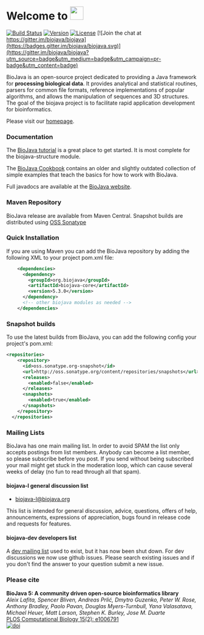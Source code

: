 # Welcome to <img src="logo-full.png" height="35"/>

[![Build Status](https://travis-ci.org/biojava/biojava.svg?branch=master)](https://travis-ci.org/biojava/biojava) [![Version](http://img.shields.io/badge/version-5.3.0-blue.svg?style=flat)](https://github.com/biojava/biojava/releases/tag/biojava-5.3.0) [![License](http://img.shields.io/badge/license-LGPL_2.1-blue.svg?style=flat)](https://github.com/biojava/biojava/blob/master/LICENSE) [![Join the chat at https://gitter.im/biojava/biojava](https://badges.gitter.im/biojava/biojava.svg)](https://gitter.im/biojava/biojava?utm_source=badge&utm_medium=badge&utm_campaign=pr-badge&utm_content=badge)


BioJava is an open-source project dedicated to providing a Java framework for **processing biological data**. It provides analytical and statistical routines, parsers for common file formats, reference implementations of popular algorithms, and allows the manipulation of sequences and 3D structures. The goal of the biojava project is to facilitate rapid application development for bioinformatics.

Please visit our [homepage](http://biojava.org/).

### Documentation

The [BioJava tutorial](https://github.com/biojava/biojava-tutorial) is a great place to get started. It is most complete for the biojava-structure module. 

The [BioJava Cookbook](http://biojava.org/wiki/BioJava:CookBook4.0/) contains an older and slightly outdated collection of simple examples that teach the basics for how to work with BioJava.

Full javadocs are available at the [BioJava website](http://biojava.org/docs/api).

### Maven Repository

BioJava release are available from Maven Central. Snapshot builds are distributed using [OSS Sonatype](https://oss.sonatype.org/content/repositories/snapshots/org/biojava)

### Quick Installation

If you are using Maven you can add the BioJava repository by adding the following XML to your project pom.xml file:

```xml
    <dependencies>
      <dependency>
        <groupId>org.biojava</groupId>
        <artifactId>biojava-core</artifactId>
        <version>5.3.0</version>
      </dependency>
      <!-- other biojava modules as needed -->
    </dependencies>
```

### Snapshot builds

To use the latest builds from BioJava, you can add the following config your project's pom.xml:

```xml
<repositories>
    <repository>
      <id>oss.sonatype.org-snapshot</id>
      <url>http://oss.sonatype.org/content/repositories/snapshots</url>
      <releases>
        <enabled>false</enabled>
      </releases>
      <snapshots>
        <enabled>true</enabled>
      </snapshots>
    </repository>
  </repositories>
  ```

### Mailing Lists

BioJava has one main mailing list. In order to avoid SPAM the list only accepts postings from list members. Anybody can become a list member, so please subscribe before you post. If you send without being subscribed your mail might get stuck in the moderation loop, which can cause several weeks of delay (no fun to read through all that spam).

#### biojava-l general discussion list

* [biojava-l@biojava.org](http://lists.open-bio.org/mailman/listinfo/biojava-l)

This list is intended for general discussion, advice, questions, offers of help, announcements, expressions of appreciation, bugs found in release code and requests for features.

#### biojava-dev developers list
 
A [dev mailing list](http://lists.open-bio.org/mailman/listinfo/biojava-dev) used to exist, but it has now been shut down. For dev discussions we now use github issues. Please search existing issues and if you don't find the answer to your question submit a new issue.

### Please cite


**BioJava 5: A community driven open-source bioinformatics library**<br/>
*Aleix Lafita, Spencer Bliven, Andreas Prlić, Dmytro Guzenko, Peter W. Rose, Anthony Bradley, Paolo Pavan, Douglas Myers-Turnbull, Yana Valasatava, Michael Heuer, Matt Larson, Stephen K. Burley, Jose M. Duarte* <br/>
[PLOS Computational Biology 15(2): e1006791](http://dx.plos.org/10.1371/journal.pcbi.1006791) <br/>
[![doi](http://img.shields.io/badge/doi-10.1371%2Fjournal.pcbi.1006791-blue.svg?style=flat)](https://doi.org/10.1371/journal.pcbi.1006791)
